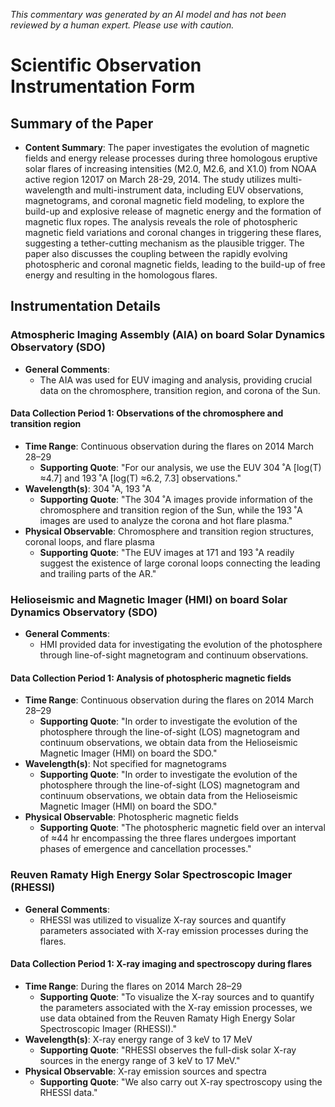 _This commentary was generated by an AI model and has not been reviewed by a human expert. Please use with caution._

# Scientific Observation Instrumentation Form

## Summary of the Paper
- **Content Summary**: The paper investigates the evolution of magnetic fields and energy release processes during three homologous eruptive solar flares of increasing intensities (M2.0, M2.6, and X1.0) from NOAA active region 12017 on March 28-29, 2014. The study utilizes multi-wavelength and multi-instrument data, including EUV observations, magnetograms, and coronal magnetic field modeling, to explore the build-up and explosive release of magnetic energy and the formation of magnetic flux ropes. The analysis reveals the role of photospheric magnetic field variations and coronal changes in triggering these flares, suggesting a tether-cutting mechanism as the plausible trigger. The paper also discusses the coupling between the rapidly evolving photospheric and coronal magnetic fields, leading to the build-up of free energy and resulting in the homologous flares.

## Instrumentation Details

### Atmospheric Imaging Assembly (AIA) on board Solar Dynamics Observatory (SDO)
- **General Comments**:
   - The AIA was used for EUV imaging and analysis, providing crucial data on the chromosphere, transition region, and corona of the Sun.

#### Data Collection Period 1: Observations of the chromosphere and transition region
- **Time Range**: Continuous observation during the flares on 2014 March 28–29
   - **Supporting Quote**: "For our analysis, we use the EUV 304 ˚A [log(T) ≈4.7] and 193 ˚A [log(T) ≈6.2, 7.3] observations."
- **Wavelength(s)**: 304 ˚A, 193 ˚A
   - **Supporting Quote**: "The 304 ˚A images provide information of the chromosphere and transition region of the Sun, while the 193 ˚A images are used to analyze the corona and hot flare plasma."
- **Physical Observable**: Chromosphere and transition region structures, coronal loops, and flare plasma
   - **Supporting Quote**: "The EUV images at 171 and 193 ˚A readily suggest the existence of large coronal loops connecting the leading and trailing parts of the AR."

### Helioseismic and Magnetic Imager (HMI) on board Solar Dynamics Observatory (SDO)
- **General Comments**:
   - HMI provided data for investigating the evolution of the photosphere through line-of-sight magnetogram and continuum observations.

#### Data Collection Period 1: Analysis of photospheric magnetic fields
- **Time Range**: Continuous observation during the flares on 2014 March 28–29
   - **Supporting Quote**: "In order to investigate the evolution of the photosphere through the line-of-sight (LOS) magnetogram and continuum observations, we obtain data from the Helioseismic Magnetic Imager (HMI) on board the SDO."
- **Wavelength(s)**: Not specified for magnetograms
   - **Supporting Quote**: "In order to investigate the evolution of the photosphere through the line-of-sight (LOS) magnetogram and continuum observations, we obtain data from the Helioseismic Magnetic Imager (HMI) on board the SDO."
- **Physical Observable**: Photospheric magnetic fields
   - **Supporting Quote**: "The photospheric magnetic field over an interval of ≈44 hr encompassing the three flares undergoes important phases of emergence and cancellation processes."

### Reuven Ramaty High Energy Solar Spectroscopic Imager (RHESSI)
- **General Comments**:
   - RHESSI was utilized to visualize X-ray sources and quantify parameters associated with X-ray emission processes during the flares.

#### Data Collection Period 1: X-ray imaging and spectroscopy during flares
- **Time Range**: During the flares on 2014 March 28–29
   - **Supporting Quote**: "To visualize the X-ray sources and to quantify the parameters associated with the X-ray emission processes, we use data obtained from the Reuven Ramaty High Energy Solar Spectroscopic Imager (RHESSI)."
- **Wavelength(s)**: X-ray energy range of 3 keV to 17 MeV
   - **Supporting Quote**: "RHESSI observes the full-disk solar X-ray sources in the energy range of 3 keV to 17 MeV."
- **Physical Observable**: X-ray emission sources and spectra
   - **Supporting Quote**: "We also carry out X-ray spectroscopy using the RHESSI data."
